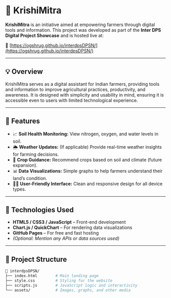 # 🌾 KrishiMitra

**KrishiMitra** is an initiative aimed at empowering farmers through digital tools and information. This project was developed as part of the **Inter DPS Digital Project Showcase** and is hosted live at:

🔗 [https://ogshrug.github.io/interdpsDPSN/](https://ogshrug.github.io/interdpsDPSN/)

---

## 💡 Overview

KrishiMitra serves as a digital assistant for Indian farmers, providing tools and information to improve agricultural practices, productivity, and awareness. It is designed with simplicity and usability in mind, ensuring it is accessible even to users with limited technological experience.

---

## 🌟 Features

- 📈 **Soil Health Monitoring:** View nitrogen, oxygen, and water levels in soil.
- 🌦️ **Weather Updates:** (If applicable) Provide real-time weather insights for farming decisions.
- 🌱 **Crop Guidance:** Recommend crops based on soil and climate (future expansion).
- 📊 **Data Visualizations:** Simple graphs to help farmers understand their land’s condition.
- 🧑‍🌾 **User-Friendly Interface:** Clean and responsive design for all device types.

---

## 🔧 Technologies Used

- **HTML5 / CSS3 / JavaScript** – Front-end development
- **Chart.js / QuickChart** – For rendering data visualizations
- **GitHub Pages** – For free and fast hosting
- *(Optional: Mention any APIs or data sources used)*

---

## 📁 Project Structure

```bash
📁 interdpsDPSN/
├── index.html        # Main landing page
├── style.css         # Styling for the website
├── scripts.js        # JavaScript logic and interactivity
└── assets/           # Images, graphs, and other media
